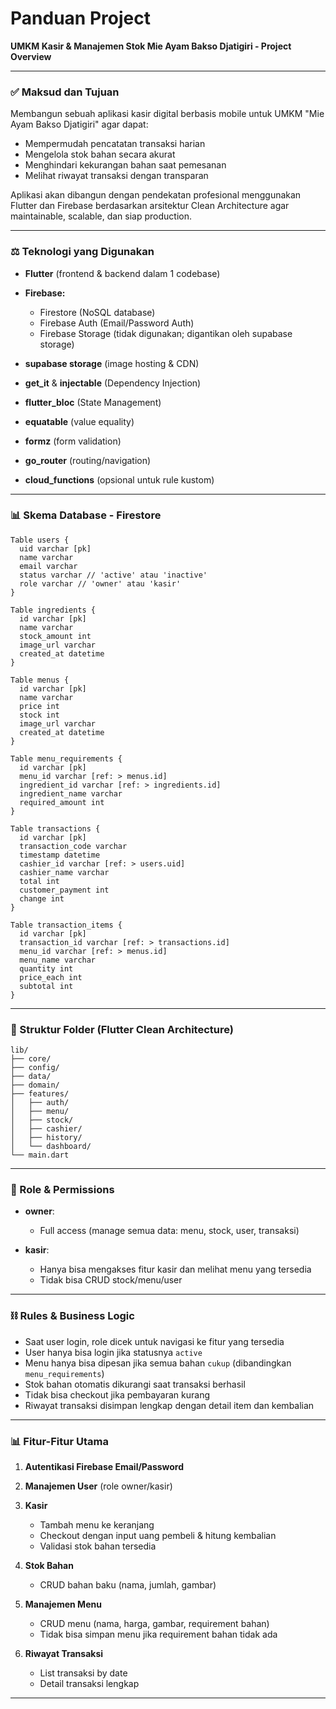 # Panduan Project

**UMKM Kasir & Manajemen Stok Mie Ayam Bakso Djatigiri - Project Overview**

---

### ✅ Maksud dan Tujuan

Membangun sebuah aplikasi kasir digital berbasis mobile untuk UMKM "Mie Ayam Bakso Djatigiri" agar dapat:

- Mempermudah pencatatan transaksi harian
- Mengelola stok bahan secara akurat
- Menghindari kekurangan bahan saat pemesanan
- Melihat riwayat transaksi dengan transparan

Aplikasi akan dibangun dengan pendekatan profesional menggunakan Flutter dan Firebase berdasarkan arsitektur Clean Architecture agar maintainable, scalable, dan siap production.

---

### ⚖️ Teknologi yang Digunakan

- **Flutter** (frontend & backend dalam 1 codebase)
- **Firebase:**

  - Firestore (NoSQL database)
  - Firebase Auth (Email/Password Auth)
  - Firebase Storage (tidak digunakan; digantikan oleh supabase storage)

- **supabase storage** (image hosting & CDN)
- **get_it** & **injectable** (Dependency Injection)
- **flutter_bloc** (State Management)
- **equatable** (value equality)
- **formz** (form validation)
- **go_router** (routing/navigation)
- **cloud_functions** (opsional untuk rule kustom)

---

### 📊 Skema Database - Firestore

```dbml
Table users {
  uid varchar [pk]
  name varchar
  email varchar
  status varchar // 'active' atau 'inactive'
  role varchar // 'owner' atau 'kasir'
}

Table ingredients {
  id varchar [pk]
  name varchar
  stock_amount int
  image_url varchar
  created_at datetime
}

Table menus {
  id varchar [pk]
  name varchar
  price int
  stock int
  image_url varchar
  created_at datetime
}

Table menu_requirements {
  id varchar [pk]
  menu_id varchar [ref: > menus.id]
  ingredient_id varchar [ref: > ingredients.id]
  ingredient_name varchar
  required_amount int
}

Table transactions {
  id varchar [pk]
  transaction_code varchar
  timestamp datetime
  cashier_id varchar [ref: > users.uid]
  cashier_name varchar
  total int
  customer_payment int
  change int
}

Table transaction_items {
  id varchar [pk]
  transaction_id varchar [ref: > transactions.id]
  menu_id varchar [ref: > menus.id]
  menu_name varchar
  quantity int
  price_each int
  subtotal int
}
```

---

### 📂 Struktur Folder (Flutter Clean Architecture)

```
lib/
├── core/
├── config/
├── data/
├── domain/
├── features/
│   ├── auth/
│   ├── menu/
│   ├── stock/
│   ├── cashier/
│   ├── history/
│   └── dashboard/
└── main.dart
```

---

### 👥 Role & Permissions

- **owner**:

  - Full access (manage semua data: menu, stock, user, transaksi)

- **kasir**:

  - Hanya bisa mengakses fitur kasir dan melihat menu yang tersedia
  - Tidak bisa CRUD stock/menu/user

---

### ⛓️ Rules & Business Logic

- Saat user login, role dicek untuk navigasi ke fitur yang tersedia
- User hanya bisa login jika statusnya `active`
- Menu hanya bisa dipesan jika semua bahan `cukup` (dibandingkan `menu_requirements`)
- Stok bahan otomatis dikurangi saat transaksi berhasil
- Tidak bisa checkout jika pembayaran kurang
- Riwayat transaksi disimpan lengkap dengan detail item dan kembalian

---

### 📊 Fitur-Fitur Utama

1. **Autentikasi Firebase Email/Password**
2. **Manajemen User** (role owner/kasir)
3. **Kasir**

   - Tambah menu ke keranjang
   - Checkout dengan input uang pembeli & hitung kembalian
   - Validasi stok bahan tersedia

4. **Stok Bahan**

   - CRUD bahan baku (nama, jumlah, gambar)

5. **Manajemen Menu**

   - CRUD menu (nama, harga, gambar, requirement bahan)
   - Tidak bisa simpan menu jika requirement bahan tidak ada

6. **Riwayat Transaksi**

   - List transaksi by date
   - Detail transaksi lengkap

---
